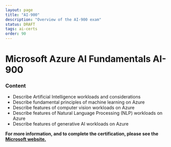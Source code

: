 ```yaml
---
layout: page
title: "AI-900"
description: "Overview of the AI-900 exam"
status: DRAFT
tags: ai-certs
order: 90
---
```

# Microsoft Azure AI Fundamentals AI-900 
  
### Content  
  
- Describe Artificial Intelligence workloads and considerations
- Describe fundamental principles of machine learning on Azure
- Describe features of computer vision workloads on Azure
- Describe features of Natural Language Processing (NLP) workloads on Azure
- Describe features of generative AI workloads on Azure

**For more information, and to complete the certification, please see the [Microsoft website.][ai-900]**

[ai-900]: https://learn.microsoft.com/en-gb/credentials/certifications/exams/ai-900/